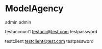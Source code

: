 # ModelAgency

admin
admin

testaccount1
testacc@test.com
testpassword

testclient
testclient@test.com
testpassword
